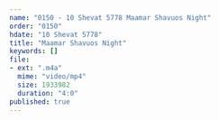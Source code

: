 ```yaml
---
name: "0150 - 10 Shevat 5778 Maamar Shavuos Night"
order: "0150"
hdate: "10 Shevat 5778"
title: "Maamar Shavuos Night"
keywords: []
file:
- ext: ".m4a"
  mime: "video/mp4"
  size: 1933982
  duration: "4:0"
published: true
---
```


